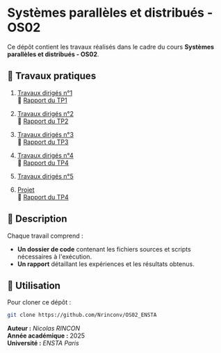 # Systèmes parallèles et distribués - OS02

Ce dépôt contient les travaux réalisés dans le cadre du cours **Systèmes parallèles et distribués - OS02**.

## 📂 Travaux pratiques

1. [Travaux dirigés n°1](./TP1/)  
   📄 [Rapport du TP1](./TP1/OS02_TP1_RINCON_Nicolas.pdf)

2. [Travaux dirigés n°2](./TP2/)  
   📄 [Rapport du TP2](./TP2/OS02_TP2_RINCON_Nicolas.pdf)

3. [Travaux dirigés n°3](./TP3/)  
   📄 [Rapport du TP3](./TP3/OS02_TP3_RINCON_Nicolas.pdf)
   
4. [Travaux dirigés n°4](./TP4/)  
   📄 [Rapport du TP4](./TP4/OS02_TP4_RINCON_Nicolas.pdf)
   
6. [Travaux dirigés n°5](./TP5/)  

4. [Projet](./Projet/)  
   📄 [Rapport du TP4](./Projet/OS02_PROJET_DADA_RINCON.pdf)

## 📜 Description

Chaque travail comprend :
- **Un dossier de code** contenant les fichiers sources et scripts nécessaires à l'exécution.
- **Un rapport** détaillant les expériences et les résultats obtenus.

## 📌 Utilisation

Pour cloner ce dépôt :
```bash
git clone https://github.com/Nrinconv/OS02_ENSTA
```

**Auteur :** *Nicolas RINCON*  
**Année académique :** 2025  
**Université :** *ENSTA Paris*

